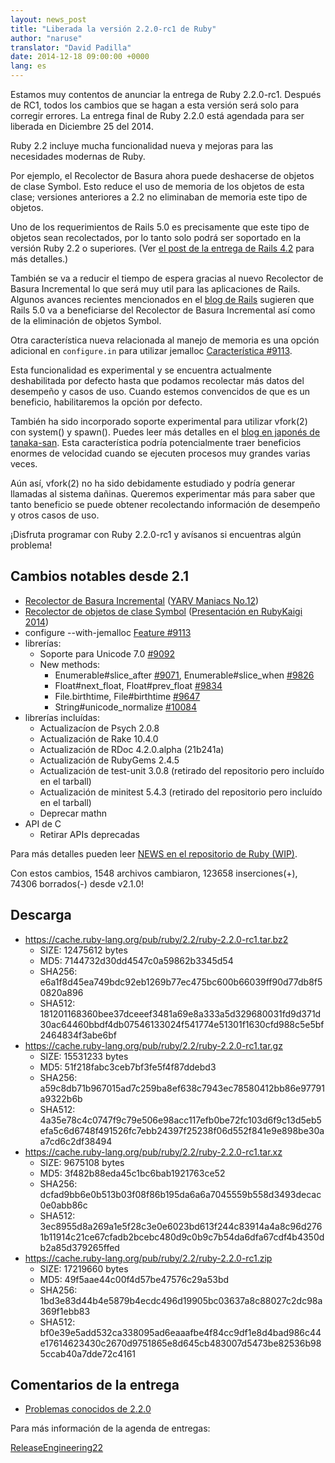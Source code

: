 ```yaml
---
layout: news_post
title: "Liberada la versión 2.2.0-rc1 de Ruby"
author: "naruse"
translator: "David Padilla"
date: 2014-12-18 09:00:00 +0000
lang: es
---
```


Estamos muy contentos de anunciar la entrega de Ruby 2.2.0-rc1.
Después de RC1, todos los cambios que se hagan a esta versión será solo para
corregir errores.
La entrega final de Ruby 2.2.0 está agendada para ser liberada en Diciembre 25
del 2014.

Ruby 2.2 incluye mucha funcionalidad nueva y mejoras para las necesidades modernas
de Ruby.

Por ejemplo, el Recolector de Basura ahora puede deshacerse de objetos de clase Symbol.
Esto reduce el uso de memoria de los objetos de esta clase; versiones anteriores a 2.2 no
eliminaban de memoria este tipo de objetos.

Uno de los requerimientos de Rails 5.0 es precisamente que este tipo de objetos
sean recolectados, por lo tanto solo podrá ser soportado en la versión Ruby 2.2
o superiores.
(Ver [el post de la entrega de Rails 4.2](http://weblog.rubyonrails.org/2014/12/19/Rails-4-2-final/) para más detalles.)

También se va a reducir el tiempo de espera gracias al nuevo Recolector de Basura
Incremental lo que será muy util para las aplicaciones de Rails. Algunos avances
recientes mencionados en el [blog de Rails](http://weblog.rubyonrails.org/)
sugieren que Rails 5.0 va a beneficiarse del Recolector de Basura Incremental así
como de la eliminación de objetos Symbol.

Otra característica nueva relacionada al manejo de memoria es una opción adicional
en `configure.in` para utilizar jemalloc [Característica #9113](https://bugs.ruby-lang.org/issues/9113).

Esta funcionalidad es experimental y se encuentra actualmente deshabilitada por defecto hasta
que podamos recolectar más datos del desempeño y casos de uso. Cuando estemos
convencidos de que es un beneficio, habilitaremos la opción por defecto.

También ha sido incorporado soporte experimental para utilizar vfork(2) con
system() y spawn(). Puedes leer más detalles en el [blog en japonés de tanaka-san](http://www.a-k-r.org/d/2014-09.html#a2014_09_06).
Esta característica podría potencialmente traer beneficios enormes de velocidad
cuando se ejecuten procesos muy grandes varias veces.

Aún así, vfork(2) no ha sido debidamente estudiado y podría generar llamadas
al sistema dañinas. Queremos experimentar más para saber que tanto beneficio
se puede obtener recolectando información de desempeño y otros casos de uso.

¡Disfruta programar con Ruby 2.2.0-rc1 y avísanos si encuentras algún problema!

## Cambios notables desde 2.1

* [Recolector de Basura Incremental](https://bugs.ruby-lang.org/issues/10137) ([YARV Maniacs No.12](http://magazine.rubyist.net/?0048-YARVManiacs))
* [Recolector de objetos de clase Symbol](https://bugs.ruby-lang.org/issues/9634) ([Presentación en RubyKaigi 2014](http://www.slideshare.net/authorNari/symbol-gc))
* configure --with-jemalloc [Feature #9113](https://bugs.ruby-lang.org/issues/9113)
* librerías:
  * Soporte para Unicode 7.0 [#9092](https://bugs.ruby-lang.org/issues/9092)
  * New methods:
    * Enumerable#slice_after [#9071](https://bugs.ruby-lang.org/issues/9071), Enumerable#slice_when [#9826](https://bugs.ruby-lang.org/issues/9826)
    * Float#next_float, Float#prev_float [#9834](https://bugs.ruby-lang.org/issues/9834)
    * File.birthtime, File#birthtime [#9647](https://bugs.ruby-lang.org/issues/9647)
    * String#unicode_normalize [#10084](https://bugs.ruby-lang.org/issues/10084)
* librerías incluídas:
  * Actualizacíon de Psych 2.0.8
  * Actualización de Rake 10.4.0
  * Actualización de RDoc 4.2.0.alpha (21b241a)
  * Actualización de RubyGems 2.4.5
  * Actualización de test-unit 3.0.8 (retirado del repositorio pero incluído en el tarball)
  * Actualización de minitest 5.4.3 (retirado del repositorio pero incluído en el tarball)
  * Deprecar mathn
* API de C
  * Retirar APIs deprecadas

Para más detalles pueden leer [NEWS en el repositorio de Ruby (WIP)](https://github.com/ruby/ruby/blob/v2_2_0_rc1/NEWS).

Con estos cambios, 1548 archivos cambiaron, 123658 inserciones(+), 74306 borrados(-) desde v2.1.0!

## Descarga

* <https://cache.ruby-lang.org/pub/ruby/2.2/ruby-2.2.0-rc1.tar.bz2>
  * SIZE:   12475612 bytes
  * MD5:    7144732d30dd4547c0a59862b3345d54
  * SHA256: e6a1f8d45ea749bdc92eb1269b77ec475bc600b66039ff90d77db8f50820a896
  * SHA512: 181201168360bee37dceeef3481a69e8a333a5d329680031fd9d371d30ac64460bbdf4db07546133024f541774e51301f1630cfd988c5e5bf2464834f3abe6bf
* <https://cache.ruby-lang.org/pub/ruby/2.2/ruby-2.2.0-rc1.tar.gz>
  * SIZE:   15531233 bytes
  * MD5:    51f218fabc3ceb7bf3fe5f4f87ddebd3
  * SHA256: a59c8db71b967015ad7c259ba8ef638c7943ec78580412bb86e97791a9322b6b
  * SHA512: 4a35e78c4c0747f9c79e506e98acc117efb0be72fc103d6f9c13d5eb5efa5c6d6748f491526fc7ebb24397f25238f06d552f841e9e898be30aa7cd6c2df38494
* <https://cache.ruby-lang.org/pub/ruby/2.2/ruby-2.2.0-rc1.tar.xz>
  * SIZE:   9675108 bytes
  * MD5:    3f482b88eda45c1bc6bab1921763ce52
  * SHA256: dcfad9bb6e0b513b03f08f86b195da6a6a7045559b558d3493decac0e0abb86c
  * SHA512: 3ec8955d8a269a1e5f28c3e0e6023bd613f244c83914a4a8c96d2761b11914c21ce67cfadb2bcebc480d9c0b9c7b54da6dfa67cdf4b4350db2a85d379265ffed
* <https://cache.ruby-lang.org/pub/ruby/2.2/ruby-2.2.0-rc1.zip>
  * SIZE:   17219660 bytes
  * MD5:    49f5aae44c00f4d57be47576c29a53bd
  * SHA256: 1bd3e83d44b4e5879b4ecdc496d19905bc03637a8c88027c2dc98a369f1ebb83
  * SHA512: bf0e39e5add532ca338095ad6eaaafbe4f84cc9df1e8d4bad986c44e17614623430c2670d9751865e8d645cb483007d5473be82536b985ccab40a7dde72c4161

## Comentarios de la entrega

* [Problemas conocidos de 2.2.0](https://bugs.ruby-lang.org/projects/ruby-trunk/issues?query_id=115)

Para más información de la agenda de entregas:

[ReleaseEngineering22](https://bugs.ruby-lang.org/projects/ruby-master/wiki/ReleaseEngineering22)
